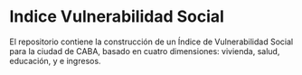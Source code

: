# Indice Vulnerabilidad Social

El repositorio  contiene la construcción de un Índice de Vulnerabilidad Social para la ciudad de CABA, basado en cuatro dimensiones: vivienda, salud, educación, y e ingresos. 

